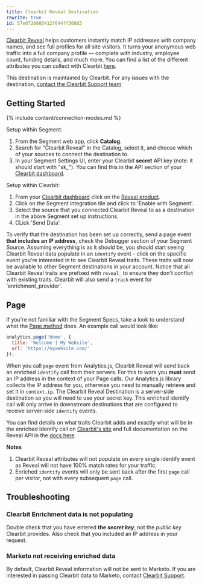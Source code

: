 ```yaml
---
title: Clearbit Reveal Destination
rewrite: true
id: 57e0726680412f644ff36883
---
```

[Clearbit Reveal](https://clearbit.com/segment) helps customers instantly match IP addresses with company names, and see full profiles for all site visitors. It turns your anonymous web traffic into a full company profile — complete with industry, employee count, funding details, and much more. You can find a list of the different attributes you can collect with Clearbit [here](https://clearbit.com/attributes).

This destination is maintained by Clearbit. For any issues with the destination, [contact the Clearbit Support team](mailto:support@clearbit.com)

## Getting Started

{% include content/connection-modes.md %}

Setup within Segment:
1. From the Segment web app, click **Catalog**.
2. Search for "Clearbit Reveal" in the Catalog, select it, and choose which of your sources to connect the destination to.
3. In your Segment Settings UI, enter your Clearbit **secret** API key (note: it should start with "sk_"). You can find this in the API section of your [Clearbit dashboard](https://dashboard.clearbit.com/api).

Setup within Clearbit:
1. From your [Clearbit dashboard](https://dashboard.clearbit.com/integrate) click on the [Reveal product](https://dashboard.clearbit.com/integrate/reveal).
2. Click on the Segment integration tile and click to 'Enable with Segment'.
3. Select the source that you connected Clearbit Reveal to as a destination in the above Segment set up instructions.
4. CLick 'Send Data'.

To verify that the destination has been set up correctly, send a page event **that includes an IP address**, check the Debugger section of your Segment Source. Assuming everything is as it should be, you should start seeing Clearbit Reveal data populate in an `identify` event – click on the specific event you're interested in to see Clearbit Reveal traits. These traits will now be available to other Segment destinations in your account. Notice that all Clearbit Reveal traits are prefixed with `reveal_` to ensure they don't conflict with existing traits. Clearbit will also send a `track` event for 'enrichment_provider'.


## Page

If you're not familiar with the Segment Specs, take a look to understand what the [Page method](/docs/connections/spec/page/) does. An example call would look like:

```js
analytics.page('Home', {
  title: 'Welcome | My Website',
  url: 'https://mywebsite.com/'
});
```

When you call `page` event from Analytics.js, Clearbit Reveal will send back an enriched `identify` call from their servers. For this to work you **must** send an IP address in the context of your Page calls. Our Analytics.js library collects the IP address for you, otherwise you need to manually retrieve and set it in `context.ip`. The Clearbit Reveal Destination is a server-side destination so you will need to use your secret key. This enriched identify call will only arrive in downstream destinations that are configured to receive server-side `identify` events.

You can find details on what traits Clearbit adds and exactly what will be in the enriched Identify call on [Clearbit's site](https://segment.clearbit.com/mapping) and full documentation on the Reveal API in the [docs here](https://clearbit.com/docs#reveal-api).

**Notes**
1. Clearbit Reveal attributes will not populate on every single identify event as Reveal will not have 100% match rates for your traffic.
2. Enriched `identify` events will only be sent back after the first `page` call per visitor, not with every subsequent `page` call.


## Troubleshooting

### Clearbit Enrichment data is not populating
Double check that you have entered **the _secret key_**, not the _public key_ Clearbit provides. Also check that you included an IP address in your request.

### Marketo not receiving enriched data
By default, Clearbit Reveal information will not be sent to Marketo. If you are interested in passing Clearbit data to Marketo, contact <a href="mailto:support@clearbit.com?subject=Send%20Clearbit%20Reveal%20data%20to%20Marketo">Clearbit Support</a>.
